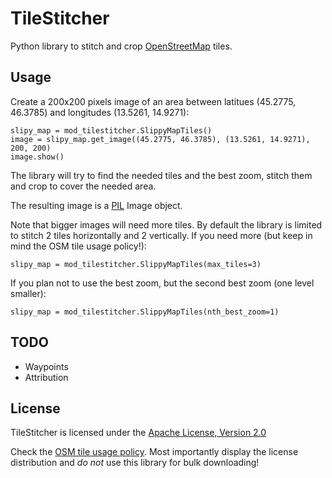 # TileStitcher

Python library to stitch and crop [OpenStreetMap](http://www.openstreetmap.org/) tiles.

## Usage

Create a 200x200 pixels image of an area between latitues (45.2775, 46.3785) and longitudes (13.5261, 14.9271):

    slipy_map = mod_tilestitcher.SlippyMapTiles()
    image = slipy_map.get_image((45.2775, 46.3785), (13.5261, 14.9271), 200, 200)
    image.show()

The library will try to find the needed tiles and the best zoom, stitch them and crop to cover the needed area.

The resulting image is a [PIL](http://pythonware.com/products/pil/) Image object.

Note that bigger images will need more tiles. By default the library is limited to stitch 2 tiles horizontally and 2 vertically. If you need more (but keep in mind the OSM tile usage policy!):

    slipy_map = mod_tilestitcher.SlippyMapTiles(max_tiles=3)

If you plan not to use the best zoom, but the second best zoom (one level smaller):

    slipy_map = mod_tilestitcher.SlippyMapTiles(nth_best_zoom=1)

## TODO

 * Waypoints
 * Attribution

## License

TileStitcher is licensed under the [Apache License, Version 2.0](http://www.apache.org/licenses/LICENSE-2.0)

Check the [OSM tile usage policy](http://www.openstreetmap.org). Most importantly display the license distribution and *do not* use this library for bulk downloading!
